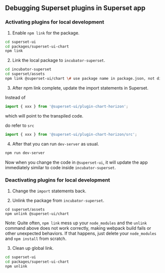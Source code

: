 ## Debugging Superset plugins in Superset app

### Activating plugins for local development

1. Enable `npm link` for the package.

```sh
cd superset-ui
cd packages/superset-ui-chart
npm link
```

2. Link the local package to `incubator-superset`.

```sh
cd incubator-superset
cd superset/assets
npm link @superset-ui/chart \# use package name in package.json, not directory name
```

3. After npm link complete, update the import statements in Superset.

Instead of

```js
import { xxx } from '@superset-ui/plugin-chart-horizon';
```

which will point to the transpiled code.

do refer to `src`

```js
import { xxx } from '@superset-ui/plugin-chart-horizon/src';
```

4. After that you can run `dev-server` as usual.

```sh
npm run dev-server
```

Now when you change the code in `@superset-ui`, it will update the app immediately similar to code
inside `incubator-superset`.

### Deactivating plugins for local development

1. Change the `import` statements back.

2. Unlink the package from `incubator-superset`.

```cd incubator-superset
cd superset/assets
npm unlink @superset-ui/chart
```

Note: Quite often, `npm link` mess up your `node_modules` and the `unlink` command above does not
work correctly, making webpack build fails or other unexpected behaviors. If that happens, just
delete your `node_modules` and `npm install` from scratch.

3. Clean up global link.

```sh
cd superset-ui
cd packages/superset-ui-chart
npm unlink
```
